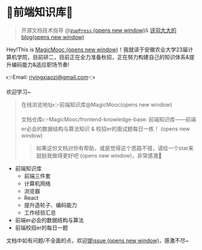 # 🍎前端知识库🍎

> 开源文档技术指导 @[`VuePress` (opens new window)](https://vuepress.vuejs.org/zh/guide/getting-started.html)& [讶羽大大的blog(opens new window)](https://github.com/mqyqingfeng/Blog/issues/235)

Hey!This is [MagicMooc (opens new window)](https://github.com/MagicMooc)！我就读于安徽农业大学23届计算机学院，目前研二，目前正在全力准备秋招，正在努力构建自己的知识体系&提升编码能力&适应职场节奏!

👉Email: riyingxiaozi@gmail.com👈

欢迎学习~

> 在线浏览地址👉前端知识库@MagicMooc(opens new window)
>
> 文档仓库👉MagicMooc/frontend-knowledge-base: 前端知识库——前端er必会的数据结构与算法知识 & 校招er的面试题每日一练！ (opens new window)
>
> >如果这份文档对你有帮助，或是觉得这个思路不错，请给一个star来鼓励我做得更好吧 (opens new window)，非常感激🙂




- 前端知识库
  - 前端三件套
  - 计算机网络
  - 浏览器
  - React
  - 提升造轮子、编码能力
  - 工作经验汇总
- 前端er必会的数据结构与算法
- 前端校招er的每日一题



文档中如有问题/不全面的点，欢迎[提issue (opens new window)](https://github.com/MagicMooc/frontend-knowledge-base/issues)，感激不尽~